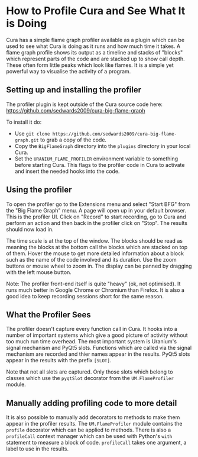 
How to Profile Cura and See What It is Doing
============================================
Cura has a simple flame graph profiler available as a plugin which can be used to see what Cura is doing as it runs and how much time it takes. A flame graph profile shows its output as a timeline and stacks of "blocks" which represent parts of the code and are stacked up to show call depth. These often form little peaks which look like flames. It is a simple yet powerful way to visualise the activity of a program.


Setting up and installing the profiler
--------------------------------------

The profiler plugin is kept outside of the Cura source code here: https://github.com/sedwards2009/cura-big-flame-graph

To install it do:

* Use `git clone https://github.com/sedwards2009/cura-big-flame-graph.git` to grab a copy of the code.
* Copy the `BigFlameGraph` directory into the `plugins` directory in your local Cura.
* Set the `URANIUM_FLAME_PROFILER` environment variable to something before starting Cura. This flags to the profiler code in Cura to activate and insert the needed hooks into the code.


Using the profiler
------------------
To open the profiler go to the Extensions menu and select "Start BFG" from the "Big Flame Graph" menu. A page will open up in your default browser. This is the profiler UI. Click on "Record" to start recording, go to Cura and perform an action and then back in the profiler click on "Stop". The results should now load in.

The time scale is at the top of the window. The blocks should be read as meaning the blocks at the bottom call the blocks which are stacked on top of them. Hover the mouse to get more detailed information about a block such as the name of the code involved and its duration. Use the zoom buttons or mouse wheel to zoom in. The display can be panned by dragging with the left mouse button.

Note: The profiler front-end itself is quite "heavy" (ok, not optimised). It runs much better in Google Chrome or Chromium than Firefox. It is also a good idea to keep recording sessions short for the same reason.


What the Profiler Sees
----------------------
The profiler doesn't capture every function call in Cura. It hooks into a number of important systems which give a good picture of activity without too much run time overhead. The most important system is Uranium's signal mechanism and PyQt5 slots. Functions which are called via the signal mechanism are recorded and thier names appear in the results. PyQt5 slots appear in the results with the prefix `[SLOT]`.

Note that not all slots are captured. Only those slots which belong to classes which use the `pyqtSlot` decorator from the `UM.FlameProfiler` module.


Manually adding profiling code to more detail
---------------------------------------------
It is also possible to manually add decorators to methods to make them appear in the profiler results. The `UM.FlameProfiler` module contains the `profile` decorator which can be applied to methods. There is also a `profileCall` context manager which can be used with Python's `with` statement to measure a block of code. `profileCall` takes one argument, a label to use in the results.
